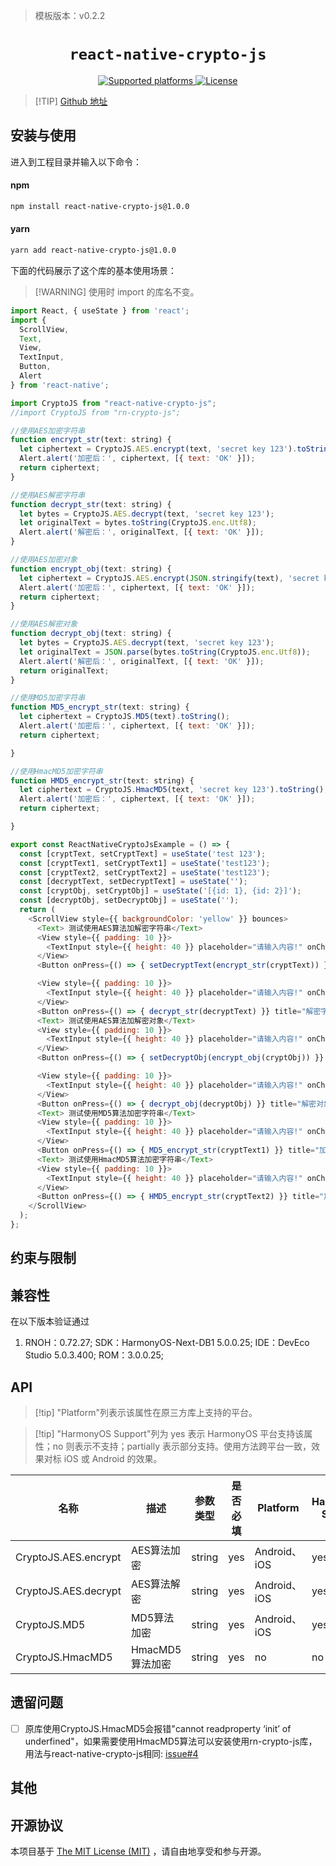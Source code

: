 > 模板版本：v0.2.2

<p align="center">
  <h1 align="center"> <code>react-native-crypto-js</code> </h1>
</p>
<p align="center">
    <a href="https://github.com/imchintan/react-native-crypto-js">
        <img src="https://img.shields.io/badge/platforms-android%20|%20ios%20|%20harmony%20-lightgrey.svg" alt="Supported platforms" />
    </a>
    <a href="https://github.com/imchintan/react-native-crypto-js/blob/master/LICENSE">
        <img src="https://img.shields.io/badge/license-MIT-green.svg" alt="License" />
    </a>
</p>

> [!TIP] [Github 地址](https://github.com/imchintan/react-native-crypto-js)

## 安装与使用

进入到工程目录并输入以下命令：

<!-- tabs:start -->

#### **npm**

```bash
npm install react-native-crypto-js@1.0.0
```

#### **yarn**

```bash
yarn add react-native-crypto-js@1.0.0
```

<!-- tabs:end -->

下面的代码展示了这个库的基本使用场景：

> [!WARNING] 使用时 import 的库名不变。

```js
import React, { useState } from 'react';
import {
  ScrollView,
  Text,
  View,
  TextInput,
  Button,
  Alert
} from 'react-native';

import CryptoJS from "react-native-crypto-js";
//import CryptoJS from "rn-crypto-js";

//使用AES加密字符串
function encrypt_str(text: string) {
  let ciphertext = CryptoJS.AES.encrypt(text, 'secret key 123').toString();
  Alert.alert('加密后：', ciphertext, [{ text: 'OK' }]);
  return ciphertext;
}

//使用AES解密字符串
function decrypt_str(text: string) {
  let bytes = CryptoJS.AES.decrypt(text, 'secret key 123');
  let originalText = bytes.toString(CryptoJS.enc.Utf8);
  Alert.alert('解密后：', originalText, [{ text: 'OK' }]);
}

//使用AES加密对象
function encrypt_obj(text: string) {
  let ciphertext = CryptoJS.AES.encrypt(JSON.stringify(text), 'secret key 123').toString();
  Alert.alert('加密后：', ciphertext, [{ text: 'OK' }]);
  return ciphertext;
}

//使用AES解密对象
function decrypt_obj(text: string) {
  let bytes = CryptoJS.AES.decrypt(text, 'secret key 123');
  let originalText = JSON.parse(bytes.toString(CryptoJS.enc.Utf8));
  Alert.alert('解密后：', originalText, [{ text: 'OK' }]);
  return originalText;
}

//使用MD5加密字符串
function MD5_encrypt_str(text: string) {
  let ciphertext = CryptoJS.MD5(text).toString();
  Alert.alert('加密后：', ciphertext, [{ text: 'OK' }]);
  return ciphertext;

}

//使用HmacMD5加密字符串
function HMD5_encrypt_str(text: string) {
  let ciphertext = CryptoJS.HmacMD5(text, 'secret key 123').toString();
  Alert.alert('加密后：', ciphertext, [{ text: 'OK' }]);
  return ciphertext;

}

export const ReactNativeCryptoJsExample = () => {
  const [cryptText, setCryptText] = useState('test 123');
  const [cryptText1, setCryptText1] = useState('test123');
  const [cryptText2, setCryptText2] = useState('test123');
  const [decryptText, setDecryptText] = useState('');
  const [cryptObj, setCryptObj] = useState('[{id: 1}, {id: 2}]');
  const [decryptObj, setDecryptObj] = useState('');
  return (
    <ScrollView style={{ backgroundColor: 'yellow' }} bounces>
      <Text> 测试使用AES算法加解密字符串</Text>
      <View style={{ padding: 10 }}>
        <TextInput style={{ height: 40 }} placeholder="请输入内容!" onChangeText={(cryptText: React.SetStateAction<string>) => setCryptText(cryptText)} defaultValue={cryptText} />
      </View>
      <Button onPress={() => { setDecryptText(encrypt_str(cryptText)) }} title="加密字符串" />

      <View style={{ padding: 10 }}>
        <TextInput style={{ height: 40 }} placeholder="请输入内容!" onChangeText={(decryptText: React.SetStateAction<string>) => setDecryptText(decryptText)} defaultValue={decryptText} />
      </View>
      <Button onPress={() => { decrypt_str(decryptText) }} title="解密字符串" />
      <Text> 测试使用AES算法加解密对象</Text>
      <View style={{ padding: 10 }}>
        <TextInput style={{ height: 40 }} placeholder="请输入内容!" onChangeText={(cryptObj: React.SetStateAction<string>) => setCryptObj(cryptObj)} defaultValue={cryptObj} />
      </View>
      <Button onPress={() => { setDecryptObj(encrypt_obj(cryptObj)) }} title="加密对象" />

      <View style={{ padding: 10 }}>
        <TextInput style={{ height: 40 }} placeholder="请输入内容!" onChangeText={(decryptObj: React.SetStateAction<string>) => setDecryptObj(decryptObj)} defaultValue={decryptObj} />
      </View>
      <Button onPress={() => { decrypt_obj(decryptObj) }} title="解密对象" />
      <Text> 测试使用MD5算法加密字符串</Text>
      <View style={{ padding: 10 }}>
        <TextInput style={{ height: 40 }} placeholder="请输入内容!" onChangeText={(cryptText1: React.SetStateAction<string>) => setCryptText1(cryptText1)} defaultValue={cryptText1} />
      </View>
      <Button onPress={() => { MD5_encrypt_str(cryptText1) }} title="加密" />
      <Text> 测试使用HmacMD5算法加密字符串</Text>
      <View style={{ padding: 10 }}>
        <TextInput style={{ height: 40 }} placeholder="请输入内容!" onChangeText={(cryptText2: React.SetStateAction<string>) => setCryptText2(cryptText2)} defaultValue={cryptText2} />
      </View>
      <Button onPress={() => { HMD5_encrypt_str(cryptText2) }} title="加密" />
    </ScrollView>
  );
};
```

## 约束与限制

## 兼容性

在以下版本验证通过

1. RNOH：0.72.27; SDK：HarmonyOS-Next-DB1 5.0.0.25; IDE：DevEco Studio 5.0.3.400; ROM：3.0.0.25;

## API

> [!tip] "Platform"列表示该属性在原三方库上支持的平台。

> [!tip] "HarmonyOS Support"列为 yes 表示 HarmonyOS 平台支持该属性；no 则表示不支持；partially 表示部分支持。使用方法跨平台一致，效果对标 iOS 或 Android 的效果。

| 名称                 | 描述            | 参数类型 | 是否必填 | Platform | HarmonyOS Support |
| -------------------- | --------------- | -------- | -------- | -------- | ----------------- |
| CryptoJS.AES.encrypt | AES算法加密     | string   | yes      | Android、iOS      | yes               |
| CryptoJS.AES.decrypt | AES算法解密     | string   | yes      | Android、iOS      | yes               |
| CryptoJS.MD5         | MD5算法加密     | string   | yes      | Android、iOS      | yes               |
| CryptoJS.HmacMD5     | HmacMD5算法加密 | string   | yes      | no       | no                |

## 遗留问题

- [ ] 原库使用CryptoJS.HmacMD5会报错"cannot readproperty ‘init’ of underfined"，如果需要使用HmacMD5算法可以安装使用rn-crypto-js库，用法与react-native-crypto-js相同: [issue#4](https://github.com/imchintan/react-native-crypto-js/issues/3)

## 其他

## 开源协议

本项目基于 [The MIT License (MIT)](https://github.com/imchintan/react-native-crypto-js/blob/master/LICENSE) ，请自由地享受和参与开源。